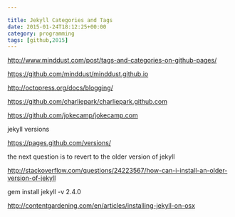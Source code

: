 ```yaml
---

title: Jekyll Categories and Tags
date: 2015-01-24T18:12:25+00:00
category: programming
tags: [github,2015]
---
```


http://www.minddust.com/post/tags-and-categories-on-github-pages/

https://github.com/minddust/minddust.github.io

http://octopress.org/docs/blogging/

https://github.com/charliepark/charliepark.github.com

https://github.com/jokecamp/jokecamp.com

jekyll versions

https://pages.github.com/versions/

the next question is to revert to the older version of jekyll

http://stackoverflow.com/questions/24223567/how-can-i-install-an-older-version-of-jekyll

gem install jekyll -v 2.4.0

http://contentgardening.com/en/articles/installing-jekyll-on-osx